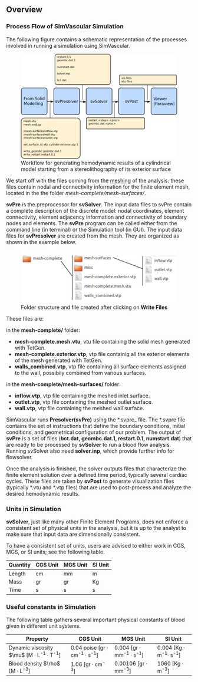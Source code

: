 ## Overview

### Process Flow of SimVascular Simulation 

The following figure contains a schematic representation of the processes involved in running a simulation using SimVascular.

<figure>
  <img class="svImg svImgLg" src="documentation/flowsolver/imgs/simulation_flowchart.png">
  <figcaption class="svCaption" >Workflow for generating hemodynamic results of a cylindrical model starting from a stereolithography of its exterior surface</figcaption>
</figure>

We start off with the files coming from the [meshing](docsMeshing.html) of the analysis: these files contain nodal and connectivity information for the finite element mesh, located in the the folder _mesh-complete/mesh-surfaces/_.


**svPre** is the preprocessor for **svSolver**. The input data files to svPre contain a complete description of the discrete model: nodal coordinates, element connectivity, element adjacency information and connectivity of boundary nodes and elements. The **svPre** program can be called either from the command line (in terminal) or the Simulation tool (in GUI). The input data files for **svPresolver** are created from the mesh. They are organized as shown in the example below.

<figure>
  <img class="svImg svImgMd" src="documentation/flowsolver/imgs/meshfiles.png">
  <figcaption class="svCaption" >Folder structure and file created after clicking on <b>Write Files</b></figcaption>
</figure>

These files are:

in the **mesh-complete/** folder: 

- **mesh-complete.mesh.vtu**, vtu file containing the solid mesh generated with TetGen.
- **mesh-complete.exterior.vtp**, vtp file containig all the exterior elements of the mesh generated with TetGen.
- **walls_combined.vtp**, vtp file containing all surface elements assigned to the wall, possibily combined from various surfaces. 

in the **mesh-complete/mesh-surfaces/** folder:

- **inflow.vtp**, vtp file containing the meshed inlet surface.
- **outlet.vtp**, vtp file containing the meshed outlet surface.
- **wall.vtp**, vtp file containing the meshed wall surface.


SimVascular runs **Presolver(svPre)** using the \*.svpre_ file. The \*.svpre file contains the set of instructions that define the boundary conditions, initial conditions, and geometrical configuration of our problem. The output of **svPre** is a set of files (**bct.dat, geombc.dat.1, restart.0.1, numstart.dat**) that are ready to be processed by **svSolver** to run a blood flow analysis. Running svSolver also need **solver.inp**, which provide further info for flowsolver.

Once the analysis is finished, the solver outputs files that characterize the finite element solution over a defined time period, typically several cardiac cycles. These files are taken by **svPost** to generate visualization files (typically *.vtu and *.vtp files) that are used to post-process and analyze the desired hemodynamic results. 

### Units in Simulation

**svSolver**, just like many other Finite Element Programs, does not enforce a consistent set of physical units in the analysis, but it is up to the analyst to make sure that input data are dimensionally consistent.

To have a consistent set of units, users are advised to either work in CGS, MGS, or SI units; see the following table. 

<table class="table table-bordered">
<thead>
<tr>
  <th>Quantity</th>
  <th>CGS Unit</th>
  <th>MGS Unit</th>
  <th>SI Unit</th>
</tr>
</thead>
<tr>
  <td>Length</td>
  <td>cm</td>
  <td>mm</td>
  <td>m</td>
</tr>
<tr>
  <td>Mass</td>
  <td>gr</td>
  <td>gr</td>
  <td>Kg</td>
</tr>
<tr>
  <td>Time</td>
  <td>s</td>
  <td>s</td>
  <td>s</td>
</tr>
</table>

### Useful constants in Simulation

The following table gathers several important physical constants of blood given in different unit
systems.

<table class="table table-bordered">
<thead>
<tr>
  <th>Property</th>
  <th>CGS Unit</th>
  <th>MGS Unit</th>
  <th>SI Unit</th>
</tr>
</thead>
<tr>
  <td>Dynamic viscosity $\mu$ [M · L<sup>-1</sup> · T<sup>-1</sup>]</td>
  <td>0.04 poise [gr · cm<sup>-1</sup> · s<sup>-1</sup>]</td>
  <td>0.004 [gr · mm<sup>-1</sup> · s<sup>-1</sup>]</td>
  <td>0.004 [Kg · m<sup>-1</sup>· s<sup>-1</sup>]</td>
</tr>
<tr>
  <td>Blood density $\rho$ [M · L<sup>-3</sup>]</td>
  <td>1.06 [gr · cm<sup>-3</sup>]</td>
  <td>0.00106 [gr · mm<sup>-3</sup>] </td>
  <td>1060 [Kg · m<sup>-3</sup>]</td>
</tr>
</table>

